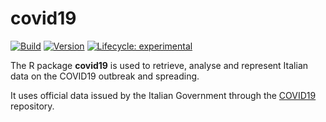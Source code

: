 # covid19

<!-- badges: start -->
[![Build](https://img.shields.io/badge/build-passing-success.svg)](#)
[![Version](https://img.shields.io/badge/version-v0.1.0-blue.svg)](#)
[![Lifecycle: experimental](https://img.shields.io/badge/lifecycle-experimental-orange.svg)](https://www.tidyverse.org/lifecycle/#experimental)
<!-- badges: end -->

The R package **covid19** is used to retrieve, analyse and represent
Italian data on the COVID19 outbreak and spreading.

It uses official data issued by the Italian Government through the
[COVID19](https://github.com/pcm-dpc/COVID-19) repository.
